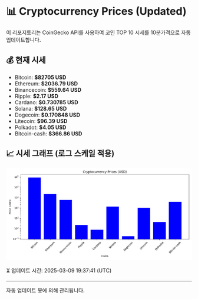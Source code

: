
# 📊 Cryptocurrency Prices (Updated)

이 리포지토리는 CoinGecko API를 사용하여 코인 TOP 10 시세를 10분가격으로 자동 업데이트합니다.

## 💰 현재 시세
- Bitcoin: **$82705 USD**
- Ethereum: **$2036.79 USD**
- Binancecoin: **$559.64 USD**
- Ripple: **$2.17 USD**
- Cardano: **$0.730785 USD**
- Solana: **$128.65 USD**
- Dogecoin: **$0.170848 USD**
- Litecoin: **$96.39 USD**
- Polkadot: **$4.05 USD**
- Bitcoin-cash: **$366.86 USD**

## 📈 시세 그래프 (로그 스케일 적용)
![Crypto Prices](crypto_prices.png)

⏳ 업데이트 시간: 2025-03-09 19:37:41 (UTC)

---
자동 업데이트 봇에 의해 관리됩니다.
